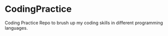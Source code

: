 # CodingPractice
Coding Practice  Repo to brush up my coding skills in different programming languages.


